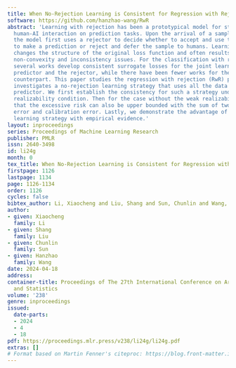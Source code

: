 ```yaml
---
title: When No-Rejection Learning is Consistent for Regression with Rejection
software: https://github.com/hanzhao-wang/RwR
abstract: 'Learning with rejection has been a prototypical model for studying the
  human-AI interaction on prediction tasks. Upon the arrival of a sample instance,
  the model first uses a rejector to decide whether to accept and use the AI predictor
  to make a prediction or reject and defer the sample to humans. Learning such a model
  changes the structure of the original loss function and often results in undesirable
  non-convexity and inconsistency issues. For the classification with rejection problem,
  several works develop consistent surrogate losses for the joint learning of the
  predictor and the rejector, while there have been fewer works for the regression
  counterpart. This paper studies the regression with rejection (RwR) problem and
  investigates a no-rejection learning strategy that uses all the data to learn the
  predictor. We first establish the consistency for such a strategy under the weak
  realizability condition. Then for the case without the weak realizability, we show
  that the excessive risk can also be upper bounded with the sum of two parts: prediction
  error and calibration error. Lastly, we demonstrate the advantage of such a proposed
  learning strategy with empirical evidence.'
layout: inproceedings
series: Proceedings of Machine Learning Research
publisher: PMLR
issn: 2640-3498
id: li24g
month: 0
tex_title: When No-Rejection Learning is Consistent for Regression with Rejection
firstpage: 1126
lastpage: 1134
page: 1126-1134
order: 1126
cycles: false
bibtex_author: Li, Xiaocheng and Liu, Shang and Sun, Chunlin and Wang, Hanzhao
author:
- given: Xiaocheng
  family: Li
- given: Shang
  family: Liu
- given: Chunlin
  family: Sun
- given: Hanzhao
  family: Wang
date: 2024-04-18
address:
container-title: Proceedings of The 27th International Conference on Artificial Intelligence
  and Statistics
volume: '238'
genre: inproceedings
issued:
  date-parts:
  - 2024
  - 4
  - 18
pdf: https://proceedings.mlr.press/v238/li24g/li24g.pdf
extras: []
# Format based on Martin Fenner's citeproc: https://blog.front-matter.io/posts/citeproc-yaml-for-bibliographies/
---
```


